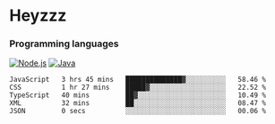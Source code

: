 # Heyzzz  

### Programming languages  

[![Node.js](https://img.shields.io/badge/-Node.js-262626?style=for-the-badge)](https://nodejs.org)
[![Java](https://img.shields.io/badge/-Java-262626?style=for-the-badge)](https://java.com)

<!--START_SECTION:waka-->

```text
JavaScript   3 hrs 45 mins   ██████████████▓░░░░░░░░░░   58.46 %
CSS          1 hr 27 mins    █████▓░░░░░░░░░░░░░░░░░░░   22.52 %
TypeScript   40 mins         ██▓░░░░░░░░░░░░░░░░░░░░░░   10.49 %
XML          32 mins         ██░░░░░░░░░░░░░░░░░░░░░░░   08.47 %
JSON         0 secs          ░░░░░░░░░░░░░░░░░░░░░░░░░   00.06 %
```

<!--END_SECTION:waka-->
